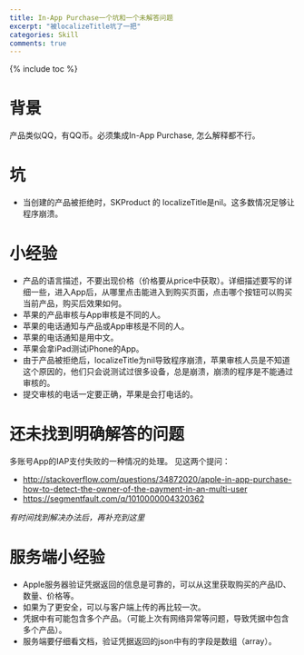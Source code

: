 ```yaml
---
title: In-App Purchase一个坑和一个未解答问题
excerpt: "被localizeTitle坑了一把"
categories: Skill
comments: true
---
```




{% include toc %}


# 背景

产品类似QQ，有QQ币。必须集成In-App Purchase, 怎么解释都不行。

# 坑

- 当创建的产品被拒绝时，SKProduct 的 localizeTitle是nil。这多数情况足够让程序崩溃。

# 小经验

- 产品的语言描述，不要出现价格（价格要从price中获取）。详细描述要写的详细一些，进入App后，从哪里点击能进入到购买页面，点击哪个按钮可以购买当前产品，购买后效果如何。
- 苹果的产品审核与App审核是不同的人。
- 苹果的电话通知与产品或App审核是不同的人。
- 苹果的电话通知是用中文。
- 苹果会拿iPad测试iPhone的App。
- 由于产品被拒绝后，localizeTitle为nil导致程序崩溃，苹果审核人员是不知道这个原因的，他们只会说测试过很多设备，总是崩溃，崩溃的程序是不能通过审核的。
- 提交审核的电话一定要正确，苹果是会打电话的。

# 还未找到明确解答的问题

多账号App的IAP支付失败的一种情况的处理。
见这两个提问：

- http://stackoverflow.com/questions/34872020/apple-in-app-purchase-how-to-detect-the-owner-of-the-payment-in-an-multi-user
- https://segmentfault.com/q/1010000004320362

*有时间找到解决办法后，再补充到这里*

# 服务端小经验

- Apple服务器验证凭据返回的信息是可靠的，可以从这里获取购买的产品ID、数量、价格等。
- 如果为了更安全，可以与客户端上传的再比较一次。
- 凭据中有可能包含多个产品。（可能上次有网络异常等问题，导致凭据中包含多个产品）。
- 服务端要仔细看文档，验证凭据返回的json中有的字段是数组（array）。


